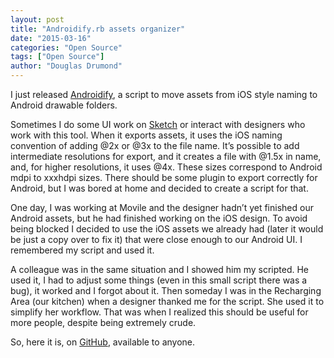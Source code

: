 ```yaml
---
layout: post
title: "Androidify.rb assets organizer"
date: "2015-03-16"
categories: "Open Source"
tags: ["Open Source"]
author: "Douglas Drumond"
---
```


I just released [Androidify](https://github.com/douglasdrumond/androidify),
a script to move assets from iOS style naming to Android drawable folders.

Sometimes I do some UI work on [Sketch](http://bohemiancoding.com/sketch/) or
interact with designers who work with this tool. When it exports assets, it
uses the iOS naming convention of adding @2x or @3x to the file name. It’s
possible to add intermediate resolutions for export, and it creates a file with
@1.5x in name, and, for higher resolutions, it uses @4x. These sizes correspond
to Android mdpi to xxxhdpi sizes. There should be some plugin to export
correctly for Android, but I was bored at home and decided to create a script
for that. 

One day, I was working at Movile and the designer hadn’t yet finished our
Android assets, but he had finished working on the iOS design. To avoid being
blocked I decided to use the iOS assets we already had (later it would be just
a copy over to fix it) that were close enough to our Android UI. I remembered
my script and used it. 

A colleague was in the same situation and I showed him my scripted. He used it,
I had to adjust some things (even in this small script there was a bug), it
worked and I forgot about it. Then someday I was in the Recharging Area (our
kitchen) when a designer thanked me for the script. She used it to simplify her
workflow. That was when I realized this should be useful for more people,
despite being extremely crude.

So, here it is, on [GitHub](https://github.com/douglasdrumond/androidify),
available to anyone.
